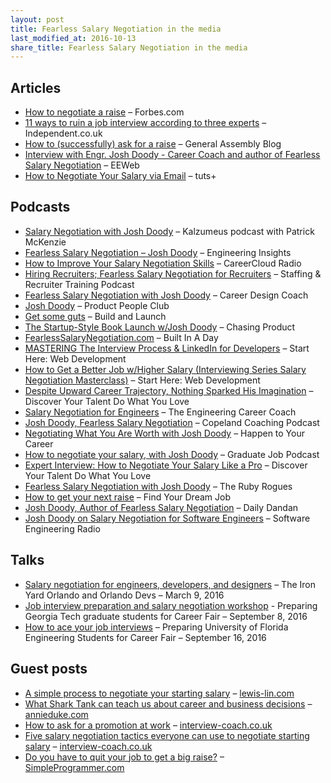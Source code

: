```yaml
---
layout: post
title: Fearless Salary Negotiation in the media
last_modified_at: 2016-10-13
share_title: Fearless Salary Negotiation in the media
---
```

## Articles

* [How to negotiate a raise](http://www.forbes.com/sites/tomanderson/2016/07/06/how-to-negotiate-a-raise/#6dbd01246fa0) – Forbes.com
* [11 ways to ruin a job interview according to three experts](http://www.independent.co.uk/news/business/news/11-ways-to-ruin-a-job-interview-according-to-three-experts-a6721271.html) – Independent.co.uk
* [How to (successfully) ask for a raise](https://generalassemb.ly/blog/how-to-successfully-ask-for-a-raise/) – General Assembly Blog
* [Interview with Engr. Josh Doody - Career Coach and author of Fearless Salary Negotiation](https://www.eeweb.com/spotlight/interview-with-engr-josh-doody) – EEWeb
* [How to Negotiate Your Salary via Email](https://business.tutsplus.com/tutorials/how-to-negotiate-your-salary-via-email--cms-27031) – tuts+

## Podcasts

* [Salary Negotiation with Josh Doody](http://www.kalzumeus.com/2016/06/03/kalzumeus-podcast-episode-12-salary-negotiation-with-josh-doody/) – Kalzumeus podcast with Patrick McKenzie
* [Fearless Salary Negotiation – Josh Doody](http://engineeringinsightspodcast.com/episode25/) – Engineering Insights
* [How to Improve Your Salary Negotiation Skills](http://www.careercloud.com/news/2016/5/7/how-to-improve-your-salary-negotiation-skills) – CareerCloud Radio
* [Hiring Recruiters; Fearless Salary Negotiation for Recruiters](http://scottlove.libsyn.com/grt/episode-39-hiring-recruiters-fearless-salary-negotiation-for-recruiters-staffing) – Staffing & Recruiter Training Podcast
* [Fearless Salary Negotiation with Josh Doody](www.careerdesigncoach.com/episode26) – Career Design Coach
* [Josh Doody](https://soundcloud.com/productpeopleclub/ep-001-josh-doody) – Product People Club
* [Get some guts](http://buildandlaunch.net/22/) – Build and Launch
* [The Startup-Style Book Launch w/Josh Doody](http://www.chasingproduct.com/episodes/episode-35-the-startup-style-book-launch-wjosh-doody) – Chasing Product
* [FearlessSalaryNegotiation.com](http://www.builtinadaypodcast.com/2016/04/24/episode-3/) – Built In A Day
* [MASTERING The Interview Process & LinkedIn for Developers](https://soundcloud.com/starthere-webdev/26-level-up-your-web-dev-job-linkedin-for-developers-and-mastering-the-interview-process) – Start Here: Web Development
* [How to Get a Better Job w/Higher Salary (Interviewing Series Salary Negotiation Masterclass)](https://soundcloud.com/starthere-webdev/how-to-get-a-better-job-with-higher-salary) – Start Here: Web Development
* [Despite Upward Career Trajectory, Nothing Sparked His Imagination](http://www.discoveryourtalentpodcast.com/podcast/josh-doody/) – Discover Your Talent Do What You Love
* [Salary Negotiation for Engineers](http://engineeringcareercoach.com/2016/05/17/tecc-115-salary-negotiation-engineers/) – The Engineering Career Coach
* [Josh Doody, Fearless Salary Negotiation](https://www.copelandcoaching.com/2016/06/14/ccp104-josh-doody-fearless-salary-negotiation/) – Copeland Coaching Podcast
* [Negotiating What You Are Worth with Josh Doody](http://happentoyourcareer.com/136) – Happen to Your Career
* [How to negotiate your salary, with Josh Doody](http://www.graduatejobpodcast.com/salary/) – Graduate Job Podcast
* [Expert Interview: How to Negotiate Your Salary Like a Pro](http://www.discoveryourtalentpodcast.com/podcast/josh-doody-2/) – Discover Your Talent Do What You Love
* [Fearless Salary Negotiation with Josh Doody](https://devchat.tv/ruby-rogues/274-rr-fearless-salary-negotiation-with-josh-doody) – The Ruby Rogues
* [How to get your next raise](https://www.macslist.org/ep-049-get-next-raise-josh-doody/) – Find Your Dream Job
* [Josh Doody, Author of Fearless Salary Negotiation](https://soundcloud.com/dandanglobal/dailydandan33) – Daily Dandan
* [Josh Doody on Salary Negotiation for Software Engineers](http://www.se-radio.net/2016/11/se-radio-episode-275-josh-doody-on-salary-negotiation-for-software-engineers/) – Software Engineering Radio

## Talks

* [Salary negotiation for engineers, developers, and designers](https://fearlesssalarynegotiation.com/salary-negotiation-for-engineers-developers-and-designers/) – The Iron Yard Orlando and Orlando Devs – March 9, 2016
* [Job interview preparation and salary negotiation workshop](http://www.intaadvising.gatech.edu/career/meet-and-greet-josh-doody-author-of-fearless-salary-negotiation-september-8th/) - Preparing Georgia Tech graduate students for Career Fair – September 8, 2016
* [How to ace your job interviews](https://www.eng.ufl.edu/students/events/ace-job-interviews/) – Preparing University of Florida Engineering Students for Career Fair – September 16, 2016

## Guest posts

* [A simple process to negotiate your starting salary](http://www.lewis-lin.com/blog/2016/10/13/a-simple-process-to-negotiate-your-starting-salary) – [lewis-lin.com](http://www.lewis-lin.com)
* [What Shark Tank can teach us about career and business decisions](http://annieduke.com/annies-analysis/#what-shark-tank-can-teach-us-about-business-and-career-decisions) – [annieduke.com](http://annieduke.com)
* [How to ask for a promotion at work](http://interview-coach.co.uk/howtoaskforapromotion/) – [interview-coach.co.uk](http://interview-coach.co.uk)
* [Five salary negotiation tactics everyone can use to negotiate starting salary](http://interview-coach.co.uk/five-salary-negotiation-tactics-everyone-can-use-negotiate-starting-salary/) – [interview-coach.co.uk](http://interview-coach.co.uk)
* [Do you have to quit your job to get a big raise?](https://simpleprogrammer.com/2016/11/16/do-you-have-to-quit-your-job-to-get-a-big-raise/) – [SimpleProgrammer.com](https://simpleprogrammer.com)